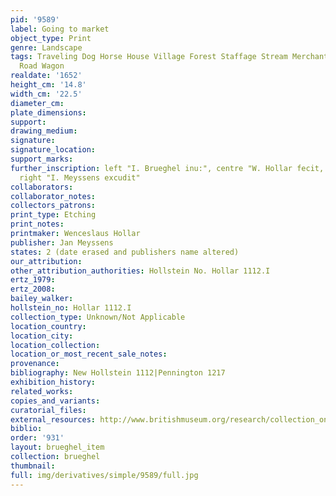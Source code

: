 ```yaml
---
pid: '9589'
label: Going to market
object_type: Print
genre: Landscape
tags: Traveling Dog Horse House Village Forest Staffage Stream Merchants Peasants
  Road Wagon
realdate: '1652'
height_cm: '14.8'
width_cm: '22.5'
diameter_cm: 
plate_dimensions: 
support: 
drawing_medium: 
signature: 
signature_location: 
support_marks: 
further_inscription: left "I. Brueghel inu:", centre "W. Hollar fecit, 1652," and
  right "I. Meyssens excudit"
collaborators: 
collaborator_notes: 
collectors_patrons: 
print_type: Etching
print_notes: 
printmaker: Wenceslaus Hollar
publisher: Jan Meyssens
states: 2 (date erased and publishers name altered)
our_attribution: 
other_attribution_authorities: Hollstein No. Hollar 1112.I
ertz_1979: 
ertz_2008: 
bailey_walker: 
hollstein_no: Hollar 1112.I
collection_type: Unknown/Not Applicable
location_country: 
location_city: 
location_collection: 
location_or_most_recent_sale_notes: 
provenance: 
bibliography: New Hollstein 1112|Pennington 1217
exhibition_history: 
related_works: 
copies_and_variants: 
curatorial_files: 
external_resources: http://www.britishmuseum.org/research/collection_online/collection_object_details.aspx?assetId=48064001&objectId=1504472&partId=1
biblio: 
order: '931'
layout: brueghel_item
collection: brueghel
thumbnail: 
full: img/derivatives/simple/9589/full.jpg
---
```

